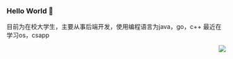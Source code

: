 ### Hello World 👋
目前为在校大学生，主要从事后端开发，使用编程语言为java，go，c++
最近在学习os，csapp
<!--
**2w1nd/2w1nd** is a ✨ _special_ ✨ repository because its `README.md` (this file) appears on your GitHub profile.

Here are some ideas to get you started:

- 🔭 I’m currently working on ...
- 🌱 I’m currently learning ...
- 👯 I’m looking to collaborate on ...
- 🤔 I’m looking for help with ...
- 💬 Ask me about ...
- 📫 How to reach me: ...
- 😄 Pronouns: ...
- ⚡ Fun fact: ...
-->
<img align="right" src="https://github-readme-stats.vercel.app/api?username=2w1nd&show_icons=true&icon_color=CE1D2D&text_color=718096&bg_color=ffffff&hide_title=true" />
